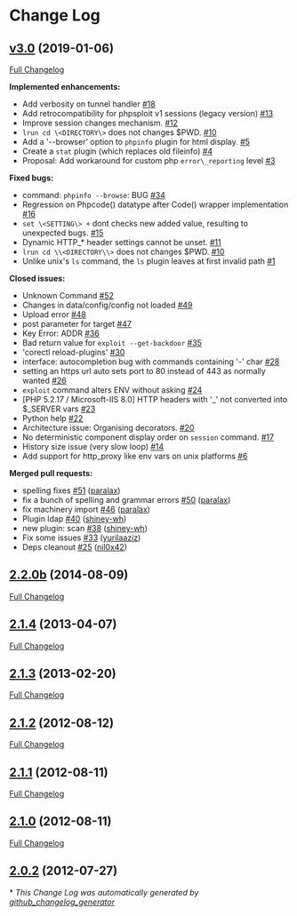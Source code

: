 # Change Log

## [v3.0](https://github.com/nil0x42/phpsploit/tree/v3.0) (2019-01-06)

[Full Changelog](https://github.com/nil0x42/phpsploit/compare/2.2.0b...v3.0)

**Implemented enhancements:**

-   Add verbosity on tunnel handler [#18](https://github.com/nil0x42/phpsploit/issues/18)
-   Add retrocompatibility for phpsploit v1 sessions (legacy version) [#13](https://github.com/nil0x42/phpsploit/issues/13)
-   Improve session changes mechanism. [#12](https://github.com/nil0x42/phpsploit/issues/12)
-   `lrun cd \<DIRECTORY\>` does not changes $PWD. [#10](https://github.com/nil0x42/phpsploit/issues/10)
-   Add a '--browser' option to `phpinfo` plugin for html display. [#5](https://github.com/nil0x42/phpsploit/issues/5)
-   Create a `stat` plugin (which replaces old fileinfo) [#4](https://github.com/nil0x42/phpsploit/issues/4)
-   Proposal: Add workaround for custom php `error\_reporting` level [#3](https://github.com/nil0x42/phpsploit/issues/3)

**Fixed bugs:**

-   command: `phpinfo --browse`: BUG [#34](https://github.com/nil0x42/phpsploit/issues/34)
-   Regression on Phpcode() datatype after Code() wrapper implementation [#16](https://github.com/nil0x42/phpsploit/issues/16)
-   `set \<SETTING\> +` dont checks new added value, resulting to unexpected bugs. [#15](https://github.com/nil0x42/phpsploit/issues/15)
-   Dynamic HTTP\_\* header settings cannot be unset. [#11](https://github.com/nil0x42/phpsploit/issues/11)
-   `lrun cd \\<DIRECTORY\\>` does not changes $PWD. [#10](https://github.com/nil0x42/phpsploit/issues/10)
-   Unlike unix's `ls` command, the `ls` plugin leaves at first invalid path [#1](https://github.com/nil0x42/phpsploit/issues/1)

**Closed issues:**

-   Unknown Command [#52](https://github.com/nil0x42/phpsploit/issues/52)
-   Changes in data/config/config not loaded [#49](https://github.com/nil0x42/phpsploit/issues/49)
-   Upload error [#48](https://github.com/nil0x42/phpsploit/issues/48)
-   post parameter for target [#47](https://github.com/nil0x42/phpsploit/issues/47)
-   Key Error: ADDR [#36](https://github.com/nil0x42/phpsploit/issues/36)
-   Bad return value for `exploit --get-backdoor` [#35](https://github.com/nil0x42/phpsploit/issues/35)
-   'corectl reload-plugins' [#30](https://github.com/nil0x42/phpsploit/issues/30)
-   interface: autocompletion bug with commands containing '-' char [#28](https://github.com/nil0x42/phpsploit/issues/28)
-   setting an https url auto sets port to 80 instead of 443 as normally wanted [#26](https://github.com/nil0x42/phpsploit/issues/26)
-   `exploit` command alters ENV without asking [#24](https://github.com/nil0x42/phpsploit/issues/24)
-   \[PHP 5.2.17 / Microsoft-IIS 8.0] HTTP headers with '\_' not converted into $\_SERVER vars [#23](https://github.com/nil0x42/phpsploit/issues/23)
-   Python help [#22](https://github.com/nil0x42/phpsploit/issues/22)
-   Architecture issue: Organising decorators. [#20](https://github.com/nil0x42/phpsploit/issues/20)
-   No deterministic component display order on `session` command. [#17](https://github.com/nil0x42/phpsploit/issues/17)
-   History size issue (very slow loop) [#14](https://github.com/nil0x42/phpsploit/issues/14)
-   Add support for http_proxy like env vars on unix platforms [#6](https://github.com/nil0x42/phpsploit/issues/6)

**Merged pull requests:**

-   spelling fixes [#51](https://github.com/nil0x42/phpsploit/pull/51) ([paralax](https://github.com/paralax))
-   fix a bunch of spelling and grammar errors [#50](https://github.com/nil0x42/phpsploit/pull/50) ([paralax](https://github.com/paralax))
-   fix machinery import [#46](https://github.com/nil0x42/phpsploit/pull/46) ([paralax](https://github.com/paralax))
-   Plugin ldap [#40](https://github.com/nil0x42/phpsploit/pull/40) ([shiney-wh](https://github.com/shiney-wh))
-   new plugin: scan [#38](https://github.com/nil0x42/phpsploit/pull/38) ([shiney-wh](https://github.com/shiney-wh))
-   Fix some issues  [#33](https://github.com/nil0x42/phpsploit/pull/33) ([yurilaaziz](https://github.com/yurilaaziz))
-   Deps cleanout [#25](https://github.com/nil0x42/phpsploit/pull/25) ([nil0x42](https://github.com/nil0x42))

## [2.2.0b](https://github.com/nil0x42/phpsploit/tree/2.2.0b) (2014-08-09)

[Full Changelog](https://github.com/nil0x42/phpsploit/compare/2.1.4...2.2.0b)

## [2.1.4](https://github.com/nil0x42/phpsploit/tree/2.1.4) (2013-04-07)

[Full Changelog](https://github.com/nil0x42/phpsploit/compare/2.1.3...2.1.4)

## [2.1.3](https://github.com/nil0x42/phpsploit/tree/2.1.3) (2013-02-20)

[Full Changelog](https://github.com/nil0x42/phpsploit/compare/2.1.2...2.1.3)

## [2.1.2](https://github.com/nil0x42/phpsploit/tree/2.1.2) (2012-08-12)

[Full Changelog](https://github.com/nil0x42/phpsploit/compare/2.1.1...2.1.2)

## [2.1.1](https://github.com/nil0x42/phpsploit/tree/2.1.1) (2012-08-11)

[Full Changelog](https://github.com/nil0x42/phpsploit/compare/2.1.0...2.1.1)

## [2.1.0](https://github.com/nil0x42/phpsploit/tree/2.1.0) (2012-08-11)

[Full Changelog](https://github.com/nil0x42/phpsploit/compare/2.0.2...2.1.0)

## [2.0.2](https://github.com/nil0x42/phpsploit/tree/2.0.2) (2012-07-27)

\* _This Change Log was automatically generated by [github_changelog_generator](https://github.com/skywinder/Github-Changelog-Generator)_

